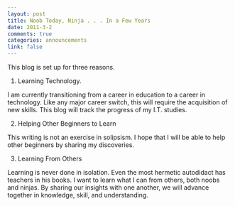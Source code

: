 ```yaml
--- 
layout: post
title: Noob Today, Ninja . . . In a Few Years
date: 2011-3-2
comments: true
categories: announcements
link: false
---
```

This blog is set up for three reasons.

1) Learning Technology.

I am currently transitioning from a career in education to a career in technology. Like any major career switch, this will require the acquisition of new skills. This blog will track the progress of my I.T. studies.

2) Helping Other Beginners to Learn

This writing is not an exercise in solipsism. I hope that I will be able to help other beginners by sharing my discoveries.

3) Learning From Others

Learning is never done in isolation. Even the most hermetic autodidact has teachers in his books. I want to learn what I can from others, both noobs and ninjas. By sharing our insights with one another, we will advance together in knowledge, skill, and understanding.

